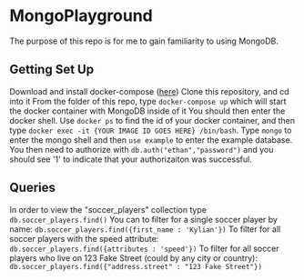 # MongoPlayground
The purpose of this repo is for me to gain familiarity to using MongoDB.

## Getting Set Up
Download and install docker-compose ([here](https://docs.docker.com/compose/install/))
Clone this repository, and cd into it
From the folder of this repo, type `docker-compose up` which will start the docker container with MongoDB inside of it
You should then enter the docker shell. Use `docker ps` to find the id of your docker container, and then type `docker exec -it {YOUR IMAGE ID GOES HERE} /bin/bash`.
Type `mongo` to enter the mongo shell and then `use example` to enter the example database. You then need to authorize with `db.auth("ethan","password")` and you should see '1' to indicate that your authorizaiton was successful.
## Queries
In order to view the "soccer_players" collection type `db.soccer_players.find()`
You can to filter for a single soccer player by name: `db.soccer_players.find({first_name : 'Kylian'})`
To filter for all soccer players with the speed attribute: `db.soccer_players.find({attributes : 'speed'})`
To filter for all soccer players who live on 123 Fake Street (could by any city or country): `db.soccer_players.find({"address.street" : "123 Fake Street"})`

